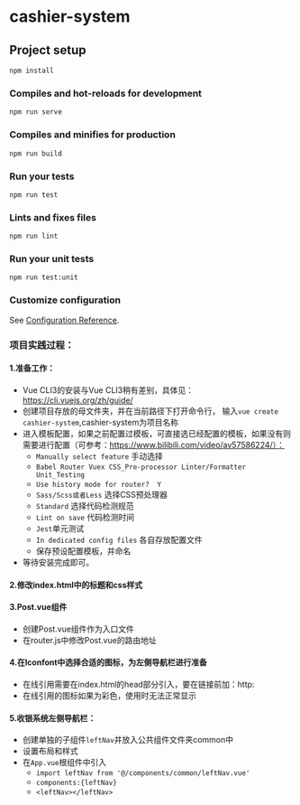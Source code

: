 # cashier-system

## Project setup
```
npm install
```

### Compiles and hot-reloads for development
```
npm run serve
```

### Compiles and minifies for production
```
npm run build
```

### Run your tests
```
npm run test
```

### Lints and fixes files
```
npm run lint
```

### Run your unit tests
```
npm run test:unit
```

### Customize configuration
See [Configuration Reference](https://cli.vuejs.org/config/).

### 项目实践过程：
#### 1.准备工作：
- Vue CLI3的安装与Vue CLI3稍有差别，具体见：https://cli.vuejs.org/zh/guide/
- 创建项目存放的母文件夹，并在当前路径下打开命令行， 输入`vue create cashier-system`,cashier-system为项目名称
- 进入模板配置，如果之前配置过模板，可直接选已经配置的模板，如果没有则需要进行配置（可参考：https://www.bilibili.com/video/av57586224/）：
    - `Manually select feature` 手动选择
    - `Babel Router Vuex CSS_Pre-processor Linter/Formatter Unit_Testing`
    - `Use history mode for router?  Y`
    - `Sass/Scss或者Less`  选择CSS预处理器
    - `Standard` 选择代码检测规范
    - `Lint on save` 代码检测时间
    - `Jest`单元测试
    - `In dedicated config files` 各自存放配置文件
    - 保存预设配置模板，并命名
- 等待安装完成即可。
#### 2.修改index.html中的标题和css样式
#### 3.Post.vue组件
- 创建Post.vue组件作为入口文件
- 在router.js中修改Post.vue的路由地址
#### 4.在Iconfont中选择合适的图标，为左侧导航栏进行准备
- 在线引用需要在index.html的head部分引入，要在链接前加：http:
- 在线引用的图标如果为彩色，使用时无法正常显示
#### 5.收银系统左侧导航栏：
- 创建单独的子组件`leftNav`并放入公共组件文件夹common中
- 设置布局和样式
- 在`App.vue`根组件中引入
    - `import leftNav from '@/components/common/leftNav.vue'`
    - `components:{leftNav}`
    - `<leftNav></leftNav>`
